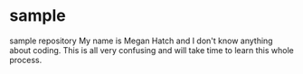 # sample
sample repository
My name is Megan Hatch and I don't know anything about coding. This is all very confusing and will take time to learn this whole process. 
